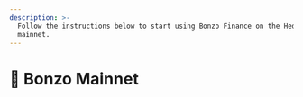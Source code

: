 ```yaml
---
description: >-
  Follow the instructions below to start using Bonzo Finance on the Hedera
  mainnet.
---
```


# 🏦 Bonzo Mainnet


